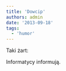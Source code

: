 ```yaml
---
title: 'Dowcip'
authors: admin
date: '2013-09-18'
tags:
  - 'humor'
---
```


Taki żart:

<!--truncate-->

Informatycy informują.
